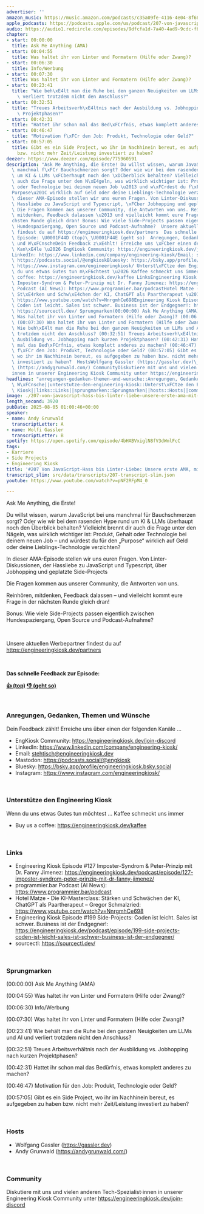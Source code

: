 ```yaml
---
advertiser: ''
amazon_music: https://music.amazon.com/podcasts/c35a09fe-4116-4e04-8f68-77d61b112e46/episodes/d44e7063-25e0-4c3c-b458-ee86ffc65cf8/engineering-kiosk-207-von-javascript-hass-bis-linter-liebe-unsere-erste-ama-mit-purpose
apple_podcasts: https://podcasts.apple.com/us/podcast/207-von-javascript-hass-bis-linter-liebe-unsere-erste/id1603082924?i=1000720663846&uo=4
audio: https://audio1.redcircle.com/episodes/9dfcfa1d-7a40-4ad9-9cdc-fbd93822e694/stream.mp3
chapter:
- start: 00:00:00
  title: Ask Me Anything (AMA)
- start: 00:04:55
  title: Was haltet ihr von Linter und Formatern (Hilfe oder Zwang)?
- start: 00:06:30
  title: Info/Werbung
- start: 00:07:30
  title: Was haltet ihr von Linter und Formatern (Hilfe oder Zwang)?
- start: 00:23:41
  title: "Wie beh\xE4lt man die Ruhe bei den ganzen Neuigkeiten um LLMs und AI und\
    \ verliert trotzdem nicht den Anschluss?"
- start: 00:32:51
  title: "Treues Arbeitsverh\xE4ltnis nach der Ausbildung vs. Jobhopping nach kurzen\
    \ Projektphasen?"
- start: 00:42:31
  title: "Hattet ihr schon mal das Bed\xFCrfnis, etwas komplett anderes zu machen?"
- start: 00:46:47
  title: "Motivation f\xFCr den Job: Produkt, Technologie oder Geld?"
- start: 00:57:05
  title: Gibt es ein Side Project, wo ihr im Nachhinein bereut, es aufgegeben zu haben
    bzw. nicht mehr Zeit/Leistung investiert zu haben?
deezer: https://www.deezer.com/episode/775960591
description: "Ask Me Anything, die Erste! Du willst wissen, warum JavaScript bei uns\
  \ manchmal f\xFCr Bauchschmerzen sorgt? Oder wie wir bei dem rasenden Hype rund\
  \ um KI & LLMs \xFCberhaupt noch den \xDCberblick behalten? Vielleicht brennt dir\
  \ auch die Frage unter den N\xE4geln, was wirklich wichtiger ist: Produkt, Gehalt\
  \ oder Technologie bei deinem neuen Job \u2013 und w\xFCrdest du f\xFCr den \u201E\
  Purpose\u201C wirklich auf Geld oder deine Lieblings-Technologie verzichten? In\
  \ dieser AMA-Episode stellen wir uns euren Fragen. Von Linter-Diskussionen, der\
  \ Hassliebe zu JavaScript und Typescript, \xFCber Jobhopping und geplatzte Side-Projects\
  \ Die Fragen kommen aus unserer Community, die Antworten von uns. Reinh\xF6ren,\
  \ mitdenken, Feedback dalassen \u2013 und vielleicht kommt eure Frage in der n\xE4\
  chsten Runde gleich dran! Bonus: Wie viele Side-Projects passen eigentlich zwischen\
  \ Hundespaziergang, Open Source und Podcast-Aufnahme?  Unsere aktuellen Werbepartner\
  \ findest du auf https://engineeringkiosk.dev/partners  Das schnelle Feedback zur\
  \ Episode: \U0001F44D (top)\_\U0001F44E (geht so)  Anregungen, Gedanken, Themen\
  \ und W\xFCnscheDein Feedback z\xE4hlt! Erreiche uns \xFCber einen der folgenden\
  \ Kan\xE4le \u2026 EngKiosk Community: https://engineeringkiosk.dev/join-discord\_\
  LinkedIn: https://www.linkedin.com/company/engineering-kiosk/Email: stehtisch@engineeringkiosk.devMastodon:\
  \ https://podcasts.social/@engkioskBluesky: https://bsky.app/profile/engineeringkiosk.bsky.socialInstagram:\
  \ https://www.instagram.com/engineeringkiosk/ Unterst\xFCtze den Engineering KioskWenn\
  \ du uns etwas Gutes tun m\xF6chtest \u2026 Kaffee schmeckt uns immer\_ Buy us a\
  \ coffee: https://engineeringkiosk.dev/kaffee LinksEngineering Kiosk Episode #127\
  \ Imposter-Syndrom & Peter-Prinzip mit Dr. Fanny Jimenez: https://engineeringkiosk.dev/podcast/episode/127-imposter-syndrom-peter-prinzip-mit-dr-fanny-jimenez/programmier.bar\
  \ Podcast (AI News): https://www.programmier.bar/podcastHotel Matze - Die KI-Masterclass:\
  \ St\xE4rken und Schw\xE4chen der KI, ChatGPT als Paartherapeut \u2013 Gregor Schmalzried:\
  \ https://www.youtube.com/watch?v=NnrgmhCe698Engineering Kiosk Episode #199 Side-Projects:\
  \ Coden ist leicht. Sales ist schwer. Business ist der Endgegner!: https://engineeringkiosk.dev/podcast/episode/199-side-projects-coden-ist-leicht-sales-ist-schwer-business-ist-der-endgegner/sourcectl:\
  \ https://sourcectl.dev/ Sprungmarken(00:00:00) Ask Me Anything (AMA) (00:04:55)\
  \ Was haltet ihr von Linter und Formatern (Hilfe oder Zwang)? (00:06:30) Info/Werbung\
  \ (00:07:30) Was haltet ihr von Linter und Formatern (Hilfe oder Zwang)? (00:23:41)\
  \ Wie beh\xE4lt man die Ruhe bei den ganzen Neuigkeiten um LLMs und AI und verliert\
  \ trotzdem nicht den Anschluss? (00:32:51) Treues Arbeitsverh\xE4ltnis nach der\
  \ Ausbildung vs. Jobhopping nach kurzen Projektphasen? (00:42:31) Hattet ihr schon\
  \ mal das Bed\xFCrfnis, etwas komplett anderes zu machen? (00:46:47) Motivation\
  \ f\xFCr den Job: Produkt, Technologie oder Geld? (00:57:05) Gibt es ein Side Project,\
  \ wo ihr im Nachhinein bereut, es aufgegeben zu haben bzw. nicht mehr Zeit/Leistung\
  \ investiert zu haben?  HostsWolfgang Gassler (https://gassler.dev)\_Andy Grunwald\
  \ (https://andygrunwald.com/) CommunityDiskutiere mit uns und vielen anderen Tech-Spezialist\u22C5\
  innen in unserer Engineering Kiosk Community unter https://engineeringkiosk.dev/join-discord"
headlines: "anregungen-gedanken-themen-und-wunsche::Anregungen, Gedanken, Themen und\
  \ W\xFCnsche||unterstutze-den-engineering-kiosk::Unterst\xFCtze den Engineering\
  \ Kiosk||links::Links||sprungmarken::Sprungmarken||hosts::Hosts||community::Community"
image: ./207-von-javascript-hass-bis-linter-liebe-unsere-erste-ama-mit-purpose.jpg
length_second: 3920
pubDate: 2025-08-05 01:00:46+00:00
speaker:
- name: Andy Grunwald
  transcriptLetter: A
- name: Wolfi Gassler
  transcriptLetter: B
spotify: https://open.spotify.com/episode/4bHABVxiglN8fV3dWmlFcC
tags:
- Karriere
- Side Projects
- Engineering Kiosk
title: '#207 Von JavaScript-Hass bis Linter-Liebe: Unsere erste AMA, mit Purpose!'
transcript_slim: src/data/transcripts/207-transcript-slim.json
youtube: https://www.youtube.com/watch?v=pNF2RFpM4_0

---
```

<p>Ask Me Anything, die Erste!</p><p>Du willst wissen, warum JavaScript bei uns manchmal für Bauchschmerzen sorgt? Oder wie wir bei dem rasenden Hype rund um KI &amp; LLMs überhaupt noch den Überblick behalten? Vielleicht brennt dir auch die Frage unter den Nägeln, was wirklich wichtiger ist: Produkt, Gehalt oder Technologie bei deinem neuen Job – und würdest du für den „Purpose“ wirklich auf Geld oder deine Lieblings-Technologie verzichten?</p><p>In dieser AMA-Episode stellen wir uns euren Fragen. Von Linter-Diskussionen, der Hassliebe zu JavaScript und Typescript, über Jobhopping und geplatzte Side-Projects</p><p>Die Fragen kommen aus unserer Community, die Antworten von uns.</p><p>Reinhören, mitdenken, Feedback dalassen – und vielleicht kommt eure Frage in der nächsten Runde gleich dran!</p><p>Bonus: Wie viele Side-Projects passen eigentlich zwischen Hundespaziergang, Open Source und Podcast-Aufnahme?</p><p><br></p><p>Unsere aktuellen Werbepartner findest du auf <a href="https://engineeringkiosk.dev/partners">https://engineeringkiosk.dev/partners</a></p><p><br></p><p><strong>Das schnelle Feedback zur Episode:</strong></p><p><a href="https://api.openpodcast.dev/feedback/207/upvote" rel="nofollow"><strong>👍 (top)</strong></a><strong> </strong><a href="https://api.openpodcast.dev/feedback/207/downvote" rel="nofollow"><strong>👎 (geht so)</strong></a></p><p><br></p><h3 id="anregungen-gedanken-themen-und-wunsche">Anregungen, Gedanken, Themen und Wünsche</h3><p>Dein Feedback zählt! Erreiche uns über einen der folgenden Kanäle …</p><ul><li>EngKiosk Community: <a href="https://engineeringkiosk.dev/join-discord">https://engineeringkiosk.dev/join-discord</a> </li><li>LinkedIn: <a href="https://www.linkedin.com/company/engineering-kiosk/" rel="nofollow">https://www.linkedin.com/company/engineering-kiosk/</a></li><li>Email: <a href="mailto:stehtisch@engineeringkiosk.dev" rel="nofollow">stehtisch@engineeringkiosk.dev</a></li><li>Mastodon: <a href="https://podcasts.social/@engkiosk" rel="nofollow">https://podcasts.social/@engkiosk</a></li><li>Bluesky: <a href="https://bsky.app/profile/engineeringkiosk.bsky.social" rel="nofollow">https://bsky.app/profile/engineeringkiosk.bsky.social</a></li><li>Instagram: <a href="https://www.instagram.com/engineeringkiosk/" rel="nofollow">https://www.instagram.com/engineeringkiosk/</a></li></ul><p><br></p><h3 id="unterstutze-den-engineering-kiosk">Unterstütze den Engineering Kiosk</h3><p>Wenn du uns etwas Gutes tun möchtest … Kaffee schmeckt uns immer </p><ul><li>Buy us a coffee: <a href="https://engineeringkiosk.dev/kaffee">https://engineeringkiosk.dev/kaffee</a></li></ul><p><br></p><h3 id="links">Links</h3><ul><li>Engineering Kiosk Episode #127 Imposter-Syndrom &amp; Peter-Prinzip mit Dr. Fanny Jimenez: <a href="https://engineeringkiosk.dev/podcast/episode/127-imposter-syndrom-peter-prinzip-mit-dr-fanny-jimenez/">https://engineeringkiosk.dev/podcast/episode/127-imposter-syndrom-peter-prinzip-mit-dr-fanny-jimenez/</a></li><li>programmier.bar Podcast (AI News): <a href="https://www.programmier.bar/podcast" rel="nofollow">https://www.programmier.bar/podcast</a></li><li>Hotel Matze - Die KI-Masterclass: Stärken und Schwächen der KI, ChatGPT als Paartherapeut – Gregor Schmalzried: <a href="https://www.youtube.com/watch?v=NnrgmhCe698" rel="nofollow">https://www.youtube.com/watch?v=NnrgmhCe698</a></li><li>Engineering Kiosk Episode #199 Side-Projects: Coden ist leicht. Sales ist schwer. Business ist der Endgegner!: <a href="https://engineeringkiosk.dev/podcast/episode/199-side-projects-coden-ist-leicht-sales-ist-schwer-business-ist-der-endgegner/">https://engineeringkiosk.dev/podcast/episode/199-side-projects-coden-ist-leicht-sales-ist-schwer-business-ist-der-endgegner/</a></li><li>sourcectl: <a href="https://sourcectl.dev/" rel="nofollow">https://sourcectl.dev/</a></li></ul><p><br></p><h3 id="sprungmarken">Sprungmarken</h3><p>(00:00:00) Ask Me Anything (AMA)</p><p>(00:04:55) Was haltet ihr von Linter und Formatern (Hilfe oder Zwang)?</p><p>(00:06:30) Info/Werbung</p><p>(00:07:30) Was haltet ihr von Linter und Formatern (Hilfe oder Zwang)?</p><p>(00:23:41) Wie behält man die Ruhe bei den ganzen Neuigkeiten um LLMs und AI und verliert trotzdem nicht den Anschluss?</p><p>(00:32:51) Treues Arbeitsverhältnis nach der Ausbildung vs. Jobhopping nach kurzen Projektphasen?</p><p>(00:42:31) Hattet ihr schon mal das Bedürfnis, etwas komplett anderes zu machen?</p><p>(00:46:47) Motivation für den Job: Produkt, Technologie oder Geld?</p><p>(00:57:05) Gibt es ein Side Project, wo ihr im Nachhinein bereut, es aufgegeben zu haben bzw. nicht mehr Zeit/Leistung investiert zu haben?</p><p><br></p><h3 id="hosts">Hosts</h3><ul><li>Wolfgang Gassler (<a href="https://gassler.dev" rel="nofollow">https://gassler.dev</a>) </li><li>Andy Grunwald (<a href="https://andygrunwald.com/" rel="nofollow">https://andygrunwald.com/</a>)</li></ul><p><br></p><h3 id="community">Community</h3><p>Diskutiere mit uns und vielen anderen Tech-Spezialist⋅innen in unserer Engineering Kiosk Community unter <a href="https://engineeringkiosk.dev/join-discord">https://engineeringkiosk.dev/join-discord</a></p>